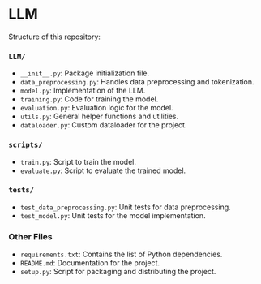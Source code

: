 # LLM

Structure of this repository:
### `LLM/`
- `__init__.py`: Package initialization file.
- `data_preprocessing.py`: Handles data preprocessing and tokenization.
- `model.py`: Implementation of the LLM.
- `training.py`: Code for training the model.
- `evaluation.py`: Evaluation logic for the model.
- `utils.py`: General helper functions and utilities.
- `dataloader.py`: Custom dataloader for the project.

### `scripts/`
- `train.py`: Script to train the model.
- `evaluate.py`: Script to evaluate the trained model.

### `tests/`
- `test_data_preprocessing.py`: Unit tests for data preprocessing.
- `test_model.py`: Unit tests for the model implementation.

### Other Files
- `requirements.txt`: Contains the list of Python dependencies.
- `README.md`: Documentation for the project.
- `setup.py`: Script for packaging and distributing the project.
